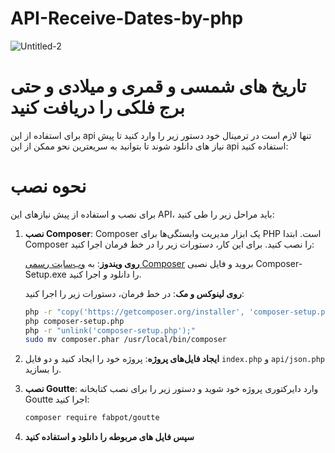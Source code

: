 # API-Receive-Dates-by-php
![Untitled-2](https://github.com/user-attachments/assets/7ae2e055-2dac-46e1-9b6e-c443e7e246e8)


# تاریخ های شمسی و قمری و میلادی و حتی برج فلکی را دریافت کنید
برای استفاده از این api تنها لازم است در ترمینال خود دستور زیر را وارد کنید تا پیش نیاز های دانلود شوند تا بتوانید به سریعترین نحو ممکن از این api استفاده کنید:
# نحوه نصب
برای نصب و استفاده از پیش نیازهای این API، باید مراحل زیر را طی کنید:

1. **نصب Composer**:
   Composer یک ابزار مدیریت وابستگی‌ها برای PHP است. ابتدا Composer را نصب کنید. برای این کار، دستورات زیر را در خط فرمان اجرا کنید:

   **روی ویندوز**:
   به [وب‌سایت رسمی Composer](https://getcomposer.org/download/) بروید و فایل نصبی Composer-Setup.exe را دانلود و اجرا کنید.

   **روی لینوکس و مک**:
   در خط فرمان، دستورات زیر را اجرا کنید:
   ```bash
   php -r "copy('https://getcomposer.org/installer', 'composer-setup.php');"
   php composer-setup.php
   php -r "unlink('composer-setup.php');"
   sudo mv composer.phar /usr/local/bin/composer
   ```

2. **ایجاد فایل‌های پروژه**:
   پروژه خود را ایجاد کنید و دو فایل `index.php` و `api/json.php` را بسازید.

3. **نصب Goutte**:
   وارد دایرکتوری پروژه خود شوید و دستور زیر را برای نصب کتابخانه Goutte اجرا کنید:
   ```bash
   composer require fabpot/goutte
   ```
4. **سپس فایل های مربوطه را دانلود و استفاده کنید**
